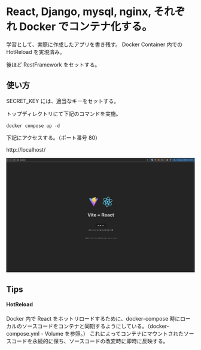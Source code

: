 # React, Django, mysql, nginx, それぞれ Docker でコンテナ化する。

学習として、実際に作成したアプリを書き残す。
Docker Container 内での HotReload を実現済み。

後ほど RestFramework をセットする。

## 使い方

SECRET_KEY には、適当なキーをセットする。

トップディレクトリにて下記のコマンドを実施。

```terminal
docker compose up -d
```

下記にアクセスする。（ポート番号 80）

http://localhost/

![起動後の画像](./assets/nginx-docker.png)

## Tips

#### HotReload

Docker 内で React をホットリロードするために、docker-compose 時にローカルのソースコードをコンテナと同期するようにしている。（docker-compose.yml - Volume を参照。）
これによってコンテナにマウントされたソースコードを永続的に保ち、ソースコードの改変時に即時に反映する。
